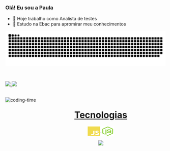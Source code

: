 ### Olá! Eu sou a Paula


- 🔭 Hoje trabalho como Analista de testes
- 🌱 Estudo na Ebac para apromirar meu conhecimentos

</div>
  
  ![Snake animation](https://github.com/ellen2121/ellen2121/blob/output/github-contribution-grid-snake.svg)
 
</div>
<p>
<br>
<div align="left">
  <a href="https://github.com/Thinking-About-Quality">
  <img height="180em" src="https://github-readme-stats.vercel.app/api?username=Thinking-About-Quality&show_icons=true&theme=cobalt&include_all_commits=true&count_private=true"/>
  <img height="180em" src="https://github-readme-stats.vercel.app/api/top-langs/?username=Thinking-About-Quality&layout=compact&langs_count=7&theme=cobalt"/>
</div>
 <p/>
 

<div  align="center"> 
  <div style="display: inline_block"><br>
    <img align="left" height="250" alt="coding-time" src="code.gif">
    <h1 align="center">Tecnologias</h1>
    <img align="center" height="30" width="40" alt="js-icon"  src="https://raw.githubusercontent.com/devicons/devicon/master/icons/javascript/javascript-plain.svg">
    <img align="center" height="30" width="40" alt="nodejs-icon" src="https://raw.githubusercontent.com/devicons/devicon/master/icons/nodejs/nodejs-original.svg">
   </div>  
   <p>   <div> 
 
  <a href="https://www.linkedin.com/in/https://www.linkedin.com/in/paula-sena-b3313120//" target="_blank"><img src="https://img.shields.io/badge/-LinkedIn-%230077B5?style=for-the-badge&logo=linkedin&logoColor=white" target="_blank"></a> 
  
</div> <p/>
   


        
          
          
